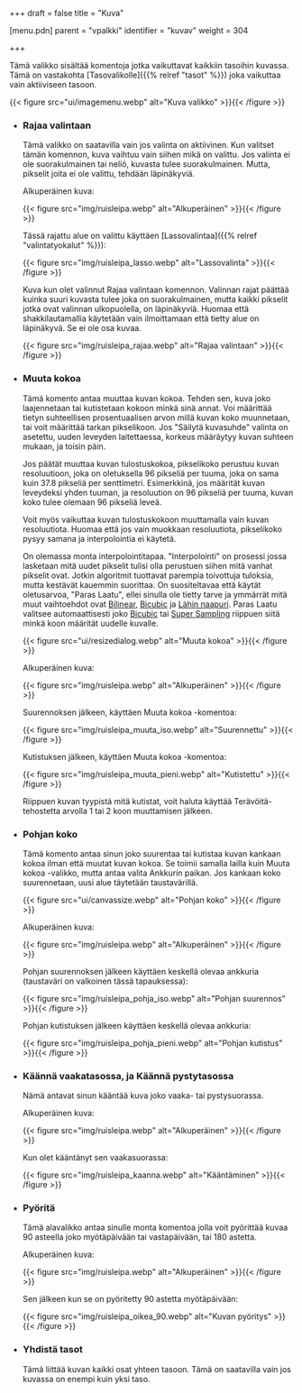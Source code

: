 +++
draft = false
title = "Kuva"

[menu.pdn]
    parent = "vpalkki"
    identifier = "kuvav"
    weight = 304

+++

Tämä valikko sisältää komentoja jotka vaikuttavat kaikkiin tasoihin kuvassa. Tämä on vastakohta [Tasovalikolle]({{% relref "tasot" %}}) joka
vaikuttaa vain aktiiviseen tasoon.

{{< figure src="ui/imagemenu.webp" alt="Kuva valikko" >}}{{< /figure >}}

* ### Rajaa valintaan

    Tämä valikko on saatavilla vain jos valinta on aktiivinen. Kun valitset tämän komennon, kuva vaihtuu vain siihen mikä on valittu. Jos
    valinta ei ole suorakulmainen tai neliö, kuvasta tulee suorakulmainen. Mutta, pikselit joita ei ole valittu, tehdään läpinäkyviä.

    Alkuperäinen kuva:

    {{< figure src="img/ruisleipa.webp" alt="Alkuperäinen" >}}{{< /figure >}}

    Tässä rajattu alue on valittu käyttäen [Lassovalintaa]({{% relref "valintatyokalut" %}}):

    {{< figure src="img/ruisleipa_lasso.webp" alt="Lassovalinta" >}}{{< /figure >}}

    Kuva kun olet valinnut Rajaa valintaan komennon. Valinnan rajat päättää kuinka suuri kuvasta tulee joka on suorakulmainen, mutta kaikki
    pikselit jotka ovat valinnan ulkopuolella, on läpinäkyviä. Huomaa että shakkilautamallia käytetään vain ilmoittamaan että tietty alue on
    läpinäkyvä. Se ei ole osa kuvaa.

    {{< figure src="img/ruisleipa_rajaa.webp" alt="Rajaa valintaan" >}}{{< /figure >}}

* ### Muuta kokoa

    Tämä komento antaa muuttaa kuvan kokoa. Tehden sen, kuva joko laajennetaan tai kutistetaan kokoon minkä sinä annat. Voi määrittää tietyn
    suhteellisen prosentuaalisen arvon millä kuvan koko muunnetaan, tai voit määrittää tarkan pikselikoon. Jos "Säilytä kuvasuhde" valinta on
    asetettu, uuden leveyden laitettaessa, korkeus määräytyy kuvan suhteen mukaan, ja toisin päin.

    Jos päätät muuttaa kuvan tulostuskokoa, pikselikoko perustuu kuvan resoluutioon, joka on oletuksella 96 pikseliä per tuuma, joka on sama
    kuin 37.8 pikseliä per senttimetri. Esimerkkinä, jos määrität kuvan leveydeksi yhden tuuman, ja resoluution on 96 pikseliä per tuuma, kuvan
    koko tulee olemaan 96 pikseliä leveä.

    Voit myös vaikuttaa kuvan tulostuskokoon muuttamalla vain kuvan resoluutiota. Huomaa että jos vain muokkaan resoluutiota, pikselikoko pysyy
    samana ja interpolointia ei käytetä.

    On olemassa monta interpolointitapaa. "Interpolointi" on prosessi jossa lasketaan mitä uudet pikselit tulisi olla perustuen siihen mitä
    vanhat pikselit ovat. Jotkin algoritmit tuottavat parempia toivottuja tuloksia, mutta kestävät kauemmin suorittaa. On suositeltavaa että
    käytät oletusarvoa, "Paras Laatu", ellei sinulla ole tietty tarve ja ymmärrät mitä muut vaihtoehdot ovat
    [Bilinear](https://en.wikipedia.org/wiki/Bilinear_interpolation), [Bicubic](https://en.wikipedia.org/wiki/Bicubic_interpolation) ja
    [Lähin naapuri](https://en.wikipedia.org/wiki/Nearest_neighbor_interpolation). Paras Laatu valitsee automaattisesti joko
    [Bicubic](https://en.wikipedia.org/wiki/Bilinear_interpolation) tai [Super Sampling](https://en.wikipedia.org/wiki/Super_sampling)
    riippuen siitä minkä koon määrität uudelle kuvalle.

    {{< figure src="ui/resizedialog.webp" alt="Muuta kokoa" >}}{{< /figure >}}

    Alkuperäinen kuva:

    {{< figure src="img/ruisleipa.webp" alt="Alkuperäinen" >}}{{< /figure >}}

    Suurennoksen jälkeen, käyttäen Muuta kokoa -komentoa:

    {{< figure src="img/ruisleipa_muuta_iso.webp" alt="Suurennettu" >}}{{< /figure >}}

    Kutistuksen jälkeen, käyttäen Muuta kokoa -komentoa:

    {{< figure src="img/ruisleipa_muuta_pieni.webp" alt="Kutistettu" >}}{{< /figure >}}

    Riippuen kuvan tyypistä mitä kutistat, voit haluta käyttää Terävöitä-tehostetta arvolla 1 tai 2 koon muuttamisen jälkeen.

* ### Pohjan koko

    Tämä komento antaa sinun joko suurentaa tai kutistaa kuvan kankaan kokoa ilman että muutat kuvan kokoa. Se toimii samalla lailla kuin Muuta
    kokoa -valikko, mutta antaa valita Ankkurin paikan. Jos kankaan koko suurennetaan, uusi alue täytetään taustavärillä.

    {{< figure src="ui/canvassize.webp" alt="Pohjan koko" >}}{{< /figure >}}

    Alkuperäinen kuva:

    {{< figure src="img/ruisleipa.webp" alt="Alkuperäinen" >}}{{< /figure >}}

    Pohjan suurennoksen jälkeen käyttäen keskellä olevaa ankkuria (taustaväri on valkoinen tässä tapauksessa):

    {{< figure src="img/ruisleipa_pohja_iso.webp" alt="Pohjan suurennos" >}}{{< /figure >}}

    Pohjan kutistuksen jälkeen käyttäen keskellä olevaa ankkuria:

    {{< figure src="img/ruisleipa_pohja_pieni.webp" alt="Pohjan kutistus" >}}{{< /figure >}}

* ### Käännä vaakatasossa, ja Käännä pystytasossa

    Nämä antavat sinun kääntää kuva joko vaaka- tai pystysuorassa.

    Alkuperäinen kuva:

    {{< figure src="img/ruisleipa.webp" alt="Alkuperäinen" >}}{{< /figure >}}

    Kun olet kääntänyt sen vaakasuorassa:

    {{< figure src="img/ruisleipa_kaanna.webp" alt="Kääntäminen" >}}{{< /figure >}}

* ### Pyöritä

    Tämä alavalikko antaa sinulle monta komentoa jolla voit pyörittää kuvaa 90 asteella joko myötäpäivään tai vastapäivään, tai 180 astetta.

    Alkuperäinen kuva:

    {{< figure src="img/ruisleipa.webp" alt="Alkuperäinen" >}}{{< /figure >}}

    Sen jälkeen kun se on pyöritetty 90 astetta myötäpäivään:

    {{< figure src="img/ruisleipa_oikea_90.webp" alt="Kuvan pyöritys" >}}{{< /figure >}}

* ### Yhdistä tasot

    Tämä liittää kuvan kaikki osat yhteen tasoon. Tämä on saatavilla vain jos kuvassa on enempi kuin yksi taso.
